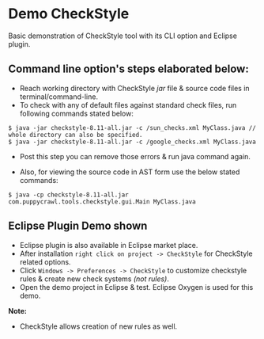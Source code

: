 # Demo CheckStyle

Basic demonstration of CheckStyle tool with its CLI option and Eclipse plugin.

## Command line option's steps elaborated below:  

* Reach working directory with CheckStyle _jar_ file & source code files in terminal/command-line.
* To check with any of default files against standard check files, run following commands stated below:
```
$ java -jar checkstyle-8.11-all.jar -c /sun_checks.xml MyClass.java // whole directory can also be specified.  
$ java -jar checkstyle-8.11-all.jar -c /google_checks.xml MyClass.java  
```
* Post this step you can remove those errors & run java command again.

* Also, for viewing the source code in AST form use the below stated commands:
```
$ java -cp checkstyle-8.11-all.jar com.puppycrawl.tools.checkstyle.gui.Main MyClass.java
```

## Eclipse Plugin Demo shown

* Eclipse plugin is also available in Eclipse market place.
* After installation `right click on project -> CheckStyle` for CheckStyle related options.
* Click `Windows -> Preferences -> CheckStyle` to customize checkstyle rules & create new check systems _(not rules)_.
* Open the demo project in Eclipse & test. Eclipse Oxygen is used for this demo.

__Note:__
* CheckStyle allows creation of new rules as well.
